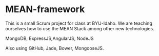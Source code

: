 MEAN-framework
==============
This is a small Scrum project for class at BYU-Idaho. 
We are teaching ourselves how to use the MEAN Stack among other new technologies.

MongoDB, ExpressJS,AngularJS, NodeJS

Also using GitHub, Jade, Bower, MongooseJS.
